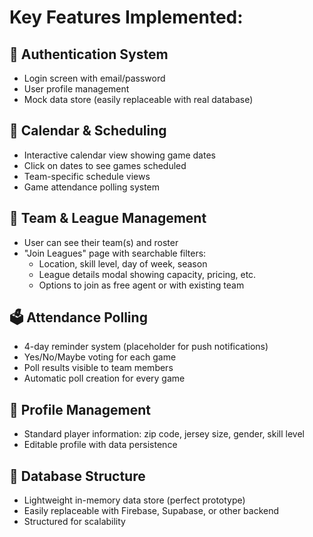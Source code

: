 # Key Features Implemented:

## 🔐 Authentication System

- Login screen with email/password
- User profile management
- Mock data store (easily replaceable with real database)

## 📅 Calendar & Scheduling

- Interactive calendar view showing game dates
- Click on dates to see games scheduled
- Team-specific schedule views
- Game attendance polling system

## 👥 Team & League Management

- User can see their team(s) and roster
- "Join Leagues" page with searchable filters:
    - Location, skill level, day of week, season
    - League details modal showing capacity, pricing, etc.
    - Options to join as free agent or with existing team


## 🗳️ Attendance Polling

- 4-day reminder system (placeholder for push notifications)
- Yes/No/Maybe voting for each game
- Poll results visible to team members
- Automatic poll creation for every game

## 👤 Profile Management

- Standard player information: zip code, jersey size, gender, skill level
- Editable profile with data persistence

## 💾 Database Structure

- Lightweight in-memory data store (perfect prototype)
- Easily replaceable with Firebase, Supabase, or other backend
- Structured for scalability